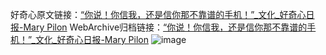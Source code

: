 好奇心原文链接：[“你说！你信我，还是信你那不靠谱的手机！”_文化_好奇心日报-Mary Pilon](https://www.qdaily.com/articles/11543.html)
WebArchive归档链接：[“你说！你信我，还是信你那不靠谱的手机！”_文化_好奇心日报-Mary Pilon](http://web.archive.org/web/20170701014701/http://www.qdaily.com/articles/11543.html)
![image](http://ww3.sinaimg.cn/large/007d5XDply1g3wac1wmjrj30u05k04qq)